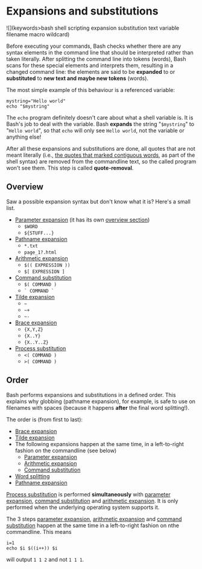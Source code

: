 # Expansions and substitutions

![](keywords>bash shell scripting expansion substitution text variable filename macro wildcard)

Before executing your commands, Bash checks whether there are any syntax
elements in the command line that should be interpreted rather than
taken literally. After splitting the command line into tokens (words),
Bash scans for these special elements and interprets them, resulting in
a changed command line: the elements are said to be **expanded** to or
**substituted** to **new text and maybe new tokens** (words).

The most simple example of this behaviour is a referenced variable:

    mystring="Hello world"
    echo "$mystring"

The `echo` program definitely doesn't care about what a shell variable
is. It is Bash's job to deal with the variable. Bash **expands** the
string "`$mystring`" to "`Hello world`", so that `echo` will only see
`Hello world`, not the variable or anything else!

After all these expansions and substitutions are done, all quotes that
are not meant literally (i.e., [the quotes that marked contiguous
words](/syntax/quoting.md), as part of the shell syntax) are removed from
the commandline text, so the called program won't see them. This step is
called **quote-removal**.

## Overview

Saw a possible expansion syntax but don't know what it is? Here's a
small list.

- [Parameter expansion](/syntax/pe.md) (it has its own [overview
  section](/syntax/pe.md#overview))
  - `$WORD`
  - `${STUFF...}`
- [Pathname expansion](/syntax/expansion/globs.md)
  - `*.txt`
  - `page_1?.html`
- [Arithmetic expansion](/syntax/expansion/arith.md)
  - `$(( EXPRESSION ))`
  - `$[ EXPRESSION ]`
- [Command substitution](/syntax/expansion/cmdsubst.md)
  - `$( COMMAND )`
  - `` ` COMMAND ` ``
- [Tilde expansion](/syntax/expansion/tilde.md)
  - `~`
  - `~+`
  - `~-`
- [Brace expansion](/syntax/expansion/brace.md)
  - `{X,Y,Z}`
  - `{X..Y}`
  - `{X..Y..Z}`
- [Process substitution](/syntax/expansion/proc_subst.md)
  - `<( COMMAND )`
  - `>( COMMAND )`

## Order

Bash performs expansions and substitutions in a defined order. This
explains why globbing (pathname expansion), for example, is safe to use
on filenames with spaces (because it happens **after** the final word
splitting!).

The order is (from first to last):

- [Brace expansion](/syntax/expansion/brace.md)
- [Tilde expansion](/syntax/expansion/tilde.md)
- The following expansions happen at the same time, in a left-to-right
  fashion on the commandline (see below)
  - [Parameter expansion](/syntax/pe.md)
  - [Arithmetic expansion](/syntax/expansion/arith.md)
  - [Command substitution](/syntax/expansion/cmdsubst.md)
- [Word splitting](/syntax/expansion/wordsplit.md)
- [Pathname expansion](/syntax/expansion/globs.md)

[Process substitution](/syntax/expansion/proc_subst.md) is performed
**simultaneously** with [parameter expansion](/syntax/pe.md), [command
substitution](/syntax/expansion/cmdsubst.md) and [arithmetic
expansion](/syntax/expansion/arith.md). It is only performed when the
underlying operating system supports it.

The 3 steps [parameter expansion](/syntax/pe.md), [arithmetic
expansion](/syntax/expansion/arith.md) and [command
substitution](/syntax/expansion/cmdsubst.md) happen at the same time in a
left-to-right fashion on nthe commandline. This means

    i=1
    echo $i $((i++)) $i

will output `1 1 2` and not `1 1 1`.
